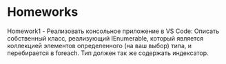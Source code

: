 # Homeworks
Homework1 - Реализовать консольное приложение в VS Code: Описать собственный  класс, реализующий IEnumerable, который  является коллекцией элементов определенного (на ваш выбор) типа, и перебирается в foreach.
Тип должен так же содержать индексатор.
